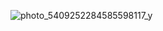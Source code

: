 ![photo_5409252284585598117_y](https://github.com/magasoov/project-main/assets/148522477/f5f91613-3af5-4340-9c6f-330abbc61cae)
